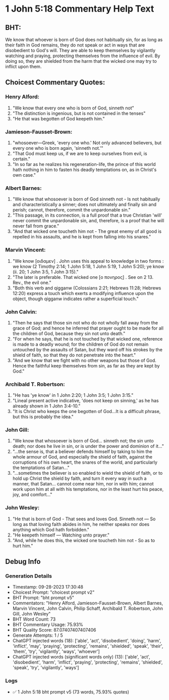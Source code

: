 # 1 John 5:18 Commentary Help Text

## BHT:
We know that whoever is born of God does not habitually sin, for as long as their faith in God remains, they do not speak or act in ways that are disobedient to God's will. They are able to keep themselves by vigilantly watching and praying, protecting themselves from the influence of evil. By doing so, they are shielded from the harm that the wicked one may try to inflict upon them.

## Choicest Commentary Quotes:
### Henry Alford:
1. "We know that every one who is born of God, sinneth not" 
2. "The distinction is ingenious, but is not contained in the tenses" 
3. "He that was begotten of God keepeth him."

### Jamieson-Fausset-Brown:
1. "whosoever—Greek, 'every one who.' Not only advanced believers, but every one who is born again, 'sinneth not.'" 
2. "That God must keep us, if we are to keep ourselves from evil, is certain."
3. "In so far as he realizes his regeneration-life, the prince of this world hath nothing in him to fasten his deadly temptations on, as in Christ's own case."

### Albert Barnes:
1. "We know that whosoever is born of God sinneth not - Is not habitually and characteristically a sinner; does not ultimately and finally sin and perish; cannot, therefore, commit the unpardonable sin."
2. "This passage, in its connection, is a full proof that a true Christian 'will' never commit the unpardonable sin, and, therefore, is a proof that he will never fall from grace."
3. "And that wicked one toucheth him not - The great enemy of all good is repelled in his assaults, and he is kept from falling into his snares."

### Marvin Vincent:
1. "We know [οιδαμεν] . John uses this appeal to knowledge in two forms : we know (2 Timothy 2:14; 1 John 5:18, 1 John 5:19, 1 John 5:20); ye know (ii. 20; 1 John 3:5, 1 John 3:15)."
2. "The later is preferable. That wicked one [ο πονηρος] . See on 2 13. Rev., the evil one."
3. "Both this verb and qigganw (Colossians 2:21; Hebrews 11:28; Hebrews 12:20) express a touch which exerts a modifying influence upon the object, though qigganw indicates rather a superficial touch."

### John Calvin:
1. "Then he says that those sin not who do not wholly fall away from the grace of God; and hence he inferred that prayer ought to be made for all the children of God, because they sin not unto death."
2. "For when he says, that he is not touched by that wicked one, reference is made to a deadly wound; for the children of God do not remain untouched by the assaults of Satan, but they ward off his strokes by the shield of faith, so that they do not penetrate into the heart."
3. "And we know that we fight with no other weapons but those of God. Hence the faithful keep themselves from sin, as far as they are kept by God."

### Archibald T. Robertson:
1. "He has 'ye know' in 1 John 2:20; 1 John 3:5; 1 John 3:15."
2. "Lineal present active indicative, 'does not keep on sinning,' as he has already shown in 1 John 3:4-10."
3. "It is Christ who keeps the one begotten of God...It is a difficult phrase, but this is probably the idea."

### John Gill:
1. "We know that whosoever is born of God... sinneth not; the sin unto death; nor does he live in sin, or is under the power and dominion of it..."
2. "...the sense is, that a believer defends himself by taking to him the whole armour of God, and especially the shield of faith, against the corruptions of his own heart, the snares of the world, and particularly the temptations of Satan..."
3. "...sometimes the believer is so enabled to wield the shield of faith, or to hold up Christ the shield by faith, and turn it every way in such a manner, that Satan... cannot come near him, nor in with him; cannot work upon him at all with his temptations, nor in the least hurt his peace, joy, and comfort..."

### John Wesley:
1. "He that is born of God - That sees and loves God. Sinneth not — So long as that loving faith abides in him, he neither speaks nor does anything which God hath forbidden."
2. "He keepeth himself — Watching unto prayer."
3. "And, while he does this, the wicked one toucheth him not - So as to hurt him."


## Debug Info
### Generation Details
- Timestamp: 09-28-2023 17:30:48
- Choicest Prompt: "choicest prompt v2"
- BHT Prompt: "bht prompt v5"
- Commentators: "Henry Alford, Jamieson-Fausset-Brown, Albert Barnes, Marvin Vincent, John Calvin, Philip Schaff, Archibald T. Robertson, John Gill, John Wesley"
- BHT Word Count: 73
- BHT Commentary Usage: 75.93%
- BHT Quality Score: 87.07407407407406
- Generate Attempts: 1 / 5
- ChatGPT injected words (18):
	['able', 'act', 'disobedient', 'doing', 'harm', 'inflict', 'may', 'praying', 'protecting', 'remains', 'shielded', 'speak', 'their', 'them', 'try', 'vigilantly', 'ways', 'whoever']
- ChatGPT injected words (significant words only) (13):
	['able', 'act', 'disobedient', 'harm', 'inflict', 'praying', 'protecting', 'remains', 'shielded', 'speak', 'try', 'vigilantly', 'ways']

### Logs
- ✅ 1 John 5:18 bht prompt v5 (73 words, 75.93% quotes)